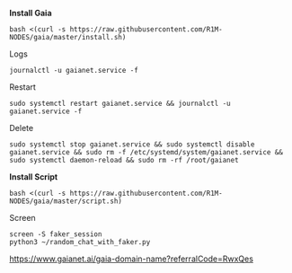 <b> Install Gaia </b>

```
bash <(curl -s https://raw.githubusercontent.com/R1M-NODES/gaia/master/install.sh)
```

Logs
```
journalctl -u gaianet.service -f
```

Restart
```
sudo systemctl restart gaianet.service && journalctl -u gaianet.service -f
```

Delete
```
sudo systemctl stop gaianet.service && sudo systemctl disable gaianet.service && sudo rm -f /etc/systemd/system/gaianet.service && sudo systemctl daemon-reload && sudo rm -rf /root/gaianet
```

<b> Install Script </b>

```
bash <(curl -s https://raw.githubusercontent.com/R1M-NODES/gaia/master/script.sh)
```

Screen
```
screen -S faker_session
python3 ~/random_chat_with_faker.py
```

https://www.gaianet.ai/gaia-domain-name?referralCode=RwxQes
